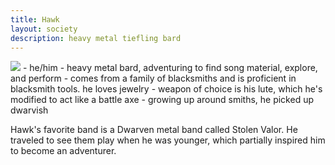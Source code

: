 ```yaml
---
title: Hawk
layout: society
description: heavy metal tiefling bard
---
```

<img src="https://www.dropbox.com/scl/fi/zg3mrtuxmo0hpeomhc362/Hawk.jpg?rlkey=n4mpj3qhttafz1brgwvr5n5ar&dl=0&raw=1" class="headshot">
- he/him
- heavy metal bard, adventuring to find song material, explore, and perform
- comes from a family of blacksmiths and is proficient in blacksmith tools. he loves jewelry
- weapon of choice is his lute, which he's modified to act like a battle axe
- growing up around smiths, he picked up dwarvish

Hawk's favorite band is a Dwarven metal band called Stolen Valor. He traveled to see them play when he was younger, which partially inspired him to become an adventurer.